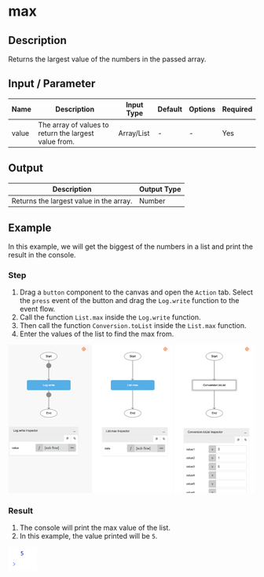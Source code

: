 # max

## Description

Returns the largest value of the numbers in the passed array.

## Input / Parameter

| Name | Description | Input Type | Default | Options | Required |
| ------ | ------ | ------ | ------ | ------ | ------ |
| value | The array of values to return the largest value from. | Array/List | - | - | Yes |

## Output

| Description | Output Type |
| ------ | ------ |
| Returns the largest value in the array. | Number |

## Example

In this example, we will get the biggest of the numbers in a list and print the result in the console.

### Step

1. Drag a `button` component to the canvas and open the `Action` tab. Select the `press` event of the button and drag the `Log.write` function to the event flow.
2. Call the function `List.max` inside the `Log.write` function.
3. Then call the function `Conversion.toList` inside the `List.max` function.
4. Enter the values of the list to find the max from.

![](./max-step-1.png)

### Result

1. The console will print the max value of the list.
2. In this example, the value printed will be `5`.

![](./max-result-1.png)